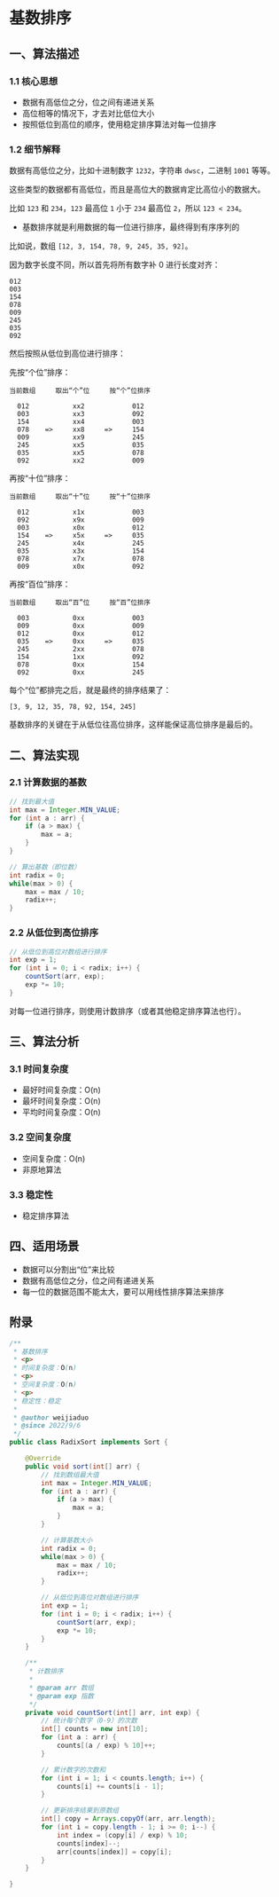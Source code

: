 # 基数排序

## 一、算法描述

### 1.1 核心思想

- 数据有高低位之分，位之间有递进关系
- 高位相等的情况下，才去对比低位大小
- 按照低位到高位的顺序，使用稳定排序算法对每一位排序

### 1.2 细节解释

<!--more-->

数据有高低位之分，比如十进制数字 `1232`，字符串 `dwsc`，二进制 `1001` 等等。

这些类型的数据都有高低位，而且是高位大的数据肯定比高位小的数据大。

比如 `123` 和 `234`，`123` 最高位 `1` 小于 `234` 最高位 `2`，所以  `123 < 234`。

- 基数排序就是利用数据的每一位进行排序，最终得到有序序列的

比如说，数组 `[12, 3, 154, 78, 9, 245, 35, 92]`。

因为数字长度不同，所以首先将所有数字补 0 进行长度对齐：

```
012
003
154
078
009
245
035
092
```

然后按照从低位到高位进行排序：

先按“个位”排序：

```
当前数组     取出“个”位     按“个”位排序

  012           xx2            012
  003           xx3            092
  154           xx4            003
  078    =>     xx8     =>     154
  009           xx9            245
  245           xx5            035
  035           xx5            078
  092           xx2            009
```

再按“十位”排序：

```
当前数组     取出“十”位     按“十”位排序

  012           x1x            003
  092           x9x            009
  003           x0x            012
  154    =>     x5x     =>     035
  245           x4x            245
  035           x3x            154
  078           x7x            078
  009           x0x            092
```

再按“百位”排序：

```
当前数组     取出“百”位     按“百”位排序

  003           0xx            003
  009           0xx            009
  012           0xx            012
  035    =>     0xx     =>     035
  245           2xx            078
  154           1xx            092
  078           0xx            154
  092           0xx            245
```

每个“位”都排完之后，就是最终的排序结果了：

```
[3, 9, 12, 35, 78, 92, 154, 245]
```

基数排序的关键在于从低位往高位排序，这样能保证高位排序是最后的。


## 二、算法实现

### 2.1 计算数据的基数

```java
// 找到最大值
int max = Integer.MIN_VALUE;
for (int a : arr) {
    if (a > max) {
        max = a;
    }
}

// 算出基数（即位数）
int radix = 0;
while(max > 0) {
    max = max / 10;
    radix++;
}
```

### 2.2 从低位到高位排序

```java
// 从低位到高位对数组进行排序
int exp = 1;
for (int i = 0; i < radix; i++) {
    countSort(arr, exp);
    exp *= 10;
}
```

对每一位进行排序，则使用计数排序（或者其他稳定排序算法也行）。


## 三、算法分析

### 3.1 时间复杂度

- 最好时间复杂度：O(n)
- 最坏时间复杂度：O(n)
- 平均时间复杂度：O(n)

### 3.2 空间复杂度

- 空间复杂度：O(n)
- 非原地算法

### 3.3 稳定性

- 稳定排序算法


## 四、适用场景

- 数据可以分割出“位”来比较
- 数据有高低位之分，位之间有递进关系
- 每一位的数据范围不能太大，要可以用线性排序算法来排序


## 附录

```java
/**
 * 基数排序
 * <p>
 * 时间复杂度：O(n)
 * <p>
 * 空间复杂度：O(n)
 * <p>
 * 稳定性：稳定
 *
 * @author weijiaduo
 * @since 2022/9/6
 */
public class RadixSort implements Sort {

    @Override
    public void sort(int[] arr) {
        // 找到数组最大值
        int max = Integer.MIN_VALUE;
        for (int a : arr) {
            if (a > max) {
                max = a;
            }
        }

        // 计算基数大小
        int radix = 0;
        while(max > 0) {
            max = max / 10;
            radix++;
        }

        // 从低位到高位对数组进行排序
        int exp = 1;
        for (int i = 0; i < radix; i++) {
            countSort(arr, exp);
            exp *= 10;
        }
    }

    /**
     * 计数排序
     *
     * @param arr 数组
     * @param exp 指数
     */
    private void countSort(int[] arr, int exp) {
        // 统计每个数字（0-9）的次数
        int[] counts = new int[10];
        for (int a : arr) {
            counts[(a / exp) % 10]++;
        }

        // 累计数字的次数和
        for (int i = 1; i < counts.length; i++) {
            counts[i] += counts[i - 1];
        }

        // 更新排序结果到原数组
        int[] copy = Arrays.copyOf(arr, arr.length);
        for (int i = copy.length - 1; i >= 0; i--) {
            int index = (copy[i] / exp) % 10;
            counts[index]--;
            arr[counts[index]] = copy[i];
        }
    }

}
```
